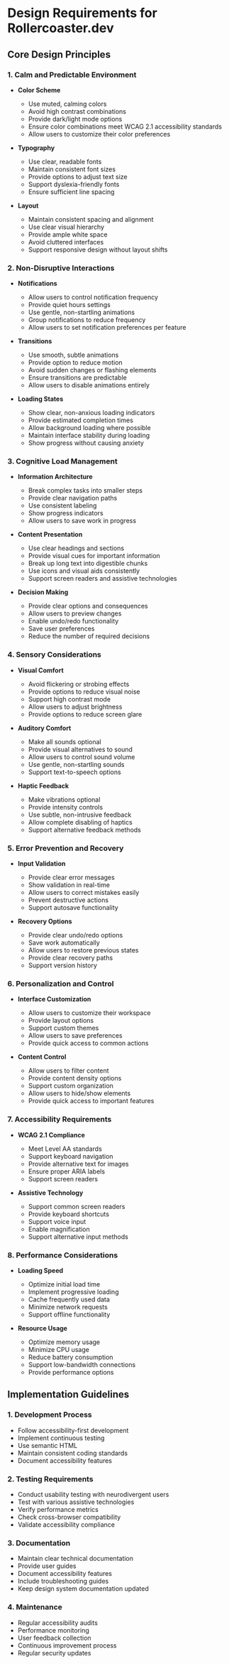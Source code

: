 # Design Requirements for Rollercoaster.dev

## Core Design Principles

### 1. Calm and Predictable Environment
- **Color Scheme**
  - Use muted, calming colors
  - Avoid high contrast combinations
  - Provide dark/light mode options
  - Ensure color combinations meet WCAG 2.1 accessibility standards
  - Allow users to customize their color preferences

- **Typography**
  - Use clear, readable fonts
  - Maintain consistent font sizes
  - Provide options to adjust text size
  - Support dyslexia-friendly fonts
  - Ensure sufficient line spacing

- **Layout**
  - Maintain consistent spacing and alignment
  - Use clear visual hierarchy
  - Provide ample white space
  - Avoid cluttered interfaces
  - Support responsive design without layout shifts

### 2. Non-Disruptive Interactions

- **Notifications**
  - Allow users to control notification frequency
  - Provide quiet hours settings
  - Use gentle, non-startling animations
  - Group notifications to reduce frequency
  - Allow users to set notification preferences per feature

- **Transitions**
  - Use smooth, subtle animations
  - Provide option to reduce motion
  - Avoid sudden changes or flashing elements
  - Ensure transitions are predictable
  - Allow users to disable animations entirely

- **Loading States**
  - Show clear, non-anxious loading indicators
  - Provide estimated completion times
  - Allow background loading where possible
  - Maintain interface stability during loading
  - Show progress without causing anxiety

### 3. Cognitive Load Management

- **Information Architecture**
  - Break complex tasks into smaller steps
  - Provide clear navigation paths
  - Use consistent labeling
  - Show progress indicators
  - Allow users to save work in progress

- **Content Presentation**
  - Use clear headings and sections
  - Provide visual cues for important information
  - Break up long text into digestible chunks
  - Use icons and visual aids consistently
  - Support screen readers and assistive technologies

- **Decision Making**
  - Provide clear options and consequences
  - Allow users to preview changes
  - Enable undo/redo functionality
  - Save user preferences
  - Reduce the number of required decisions

### 4. Sensory Considerations

- **Visual Comfort**
  - Avoid flickering or strobing effects
  - Provide options to reduce visual noise
  - Support high contrast mode
  - Allow users to adjust brightness
  - Provide options to reduce screen glare

- **Auditory Comfort**
  - Make all sounds optional
  - Provide visual alternatives to sound
  - Allow users to control sound volume
  - Use gentle, non-startling sounds
  - Support text-to-speech options

- **Haptic Feedback**
  - Make vibrations optional
  - Provide intensity controls
  - Use subtle, non-intrusive feedback
  - Allow complete disabling of haptics
  - Support alternative feedback methods

### 5. Error Prevention and Recovery

- **Input Validation**
  - Provide clear error messages
  - Show validation in real-time
  - Allow users to correct mistakes easily
  - Prevent destructive actions
  - Support autosave functionality

- **Recovery Options**
  - Provide clear undo/redo options
  - Save work automatically
  - Allow users to restore previous states
  - Provide clear recovery paths
  - Support version history

### 6. Personalization and Control

- **Interface Customization**
  - Allow users to customize their workspace
  - Provide layout options
  - Support custom themes
  - Allow users to save preferences
  - Provide quick access to common actions

- **Content Control**
  - Allow users to filter content
  - Provide content density options
  - Support custom organization
  - Allow users to hide/show elements
  - Provide quick access to important features

### 7. Accessibility Requirements

- **WCAG 2.1 Compliance**
  - Meet Level AA standards
  - Support keyboard navigation
  - Provide alternative text for images
  - Ensure proper ARIA labels
  - Support screen readers

- **Assistive Technology**
  - Support common screen readers
  - Provide keyboard shortcuts
  - Support voice input
  - Enable magnification
  - Support alternative input methods

### 8. Performance Considerations

- **Loading Speed**
  - Optimize initial load time
  - Implement progressive loading
  - Cache frequently used data
  - Minimize network requests
  - Support offline functionality

- **Resource Usage**
  - Optimize memory usage
  - Minimize CPU usage
  - Reduce battery consumption
  - Support low-bandwidth connections
  - Provide performance options

## Implementation Guidelines

### 1. Development Process
- Follow accessibility-first development
- Implement continuous testing
- Use semantic HTML
- Maintain consistent coding standards
- Document accessibility features

### 2. Testing Requirements
- Conduct usability testing with neurodivergent users
- Test with various assistive technologies
- Verify performance metrics
- Check cross-browser compatibility
- Validate accessibility compliance

### 3. Documentation
- Maintain clear technical documentation
- Provide user guides
- Document accessibility features
- Include troubleshooting guides
- Keep design system documentation updated

### 4. Maintenance
- Regular accessibility audits
- Performance monitoring
- User feedback collection
- Continuous improvement process
- Regular security updates 
